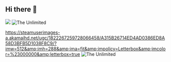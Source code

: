 ## Hi there 👋
<img src="https://img.shields.io/badge/ProfiPython-7FFFD4?style=for-the-badge&logo=python&logoColor=black" />

<img src="https://habrastorage.org/getpro/geektimes/post_images/6ae/048/771/6ae048771efa61f5fcb719c4f0b8d9b6.png" alt="The Unlimited" />

https://steamuserimages-a.akamaihd.net/ugc/1822267259728066458/A315B26714ED4AD0386ED8A58D3BFB5D1038F8C9/?imw=512&amp;imh=288&amp;ima=fit&amp;impolicy=Letterbox&amp;imcolor=%23000000&amp;letterbox=true
<img src="https://steamuserimages-a.akamaihd.net/ugc/1822267259728066458/A315B26714ED4AD0386ED8A58D3BFB5D1038F8C9/?imw=512&amp;imh=288&amp;ima=fit&amp;impolicy=Letterbox&amp;imcolor=%23000000&amp;letterbox=true" alt="The Unlimited" />
